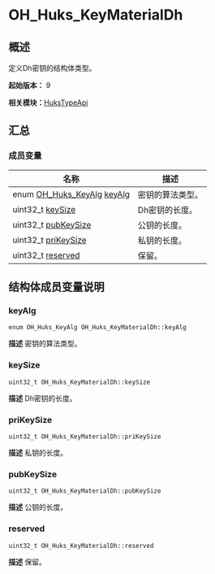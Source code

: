 # OH_Huks_KeyMaterialDh


## 概述

定义Dh密钥的结构体类型。

**起始版本：** 9

**相关模块：**[HuksTypeApi](_huks_type_api.md)


## 汇总


### 成员变量

| 名称 | 描述 | 
| -------- | -------- |
| enum [OH_Huks_KeyAlg](_huks_type_api.md#oh_huks_keyalg) [keyAlg](#keyalg) | 密钥的算法类型。  | 
| uint32_t [keySize](#keysize) | Dh密钥的长度。  | 
| uint32_t [pubKeySize](#pubkeysize) | 公钥的长度。  | 
| uint32_t [priKeySize](#prikeysize) | 私钥的长度。  | 
| uint32_t [reserved](#reserved) | 保留。  | 


## 结构体成员变量说明


### keyAlg

```
enum OH_Huks_KeyAlg OH_Huks_KeyMaterialDh::keyAlg
```
**描述**
密钥的算法类型。


### keySize

```
uint32_t OH_Huks_KeyMaterialDh::keySize
```
**描述**
Dh密钥的长度。


### priKeySize

```
uint32_t OH_Huks_KeyMaterialDh::priKeySize
```
**描述**
私钥的长度。


### pubKeySize

```
uint32_t OH_Huks_KeyMaterialDh::pubKeySize
```
**描述**
公钥的长度。


### reserved

```
uint32_t OH_Huks_KeyMaterialDh::reserved
```
**描述**
保留。
